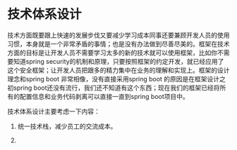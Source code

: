 # 技术体系设计

技术方面既要跟上快速的发展步伐又要减少学习成本同事还要兼顾开发人员的使用习惯，本身就是一个非常矛盾的事情；也是没有办法做到尽善尽美的。框架在技术方面的目标是让开发人员不需要学习太多的新的技术就可以使用框架，比如你不需要知道spring security的机制和原理，只要按照框架的约定开发，就已经应用了这个安全框架；让开发人员把跟多的精力集中在业务的理解和实现上。框架的设计理念和spring boot 非常相像，没有直接采用spring boot 的原因是在框架设计之初spring boot还没有流行，我们还不知道有这个东西；现在我们的框架已经将所有的配置信息和业务代码剥离可以直接一直到spring boot项目中。

技术体系设计主要考虑一下内容：

1. 统一技术栈，减少员工的交流成本。

2. 


